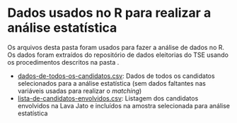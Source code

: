 # Dados usados no R para realizar a análise estatística

Os arquivos desta pasta foram usados para fazer a análise de dados no R. Os dados foram extraídos do repositório de dados eleitorias do TSE usando os procedimentos descritos na pasta []().

* [dados-de-todos-os-candidatos.csv](https://github.com/ahcm-linux/Lava-Jato_Analise-de-dados/blob/main/dados-Lava-Jato/dados-de-todos-os-candidatos.csv): Dados de todos os candidatos selecionados para a análise estatística (sem dados faltantes nas variáveis usadas para realizar o *matching*)
* [lista-de-candidatos-envolvidos.csv](https://github.com/ahcm-linux/Lava-Jato_Analise-de-dados/blob/main/dados-Lava-Jato/lista-de-candidatos-envolvidos.csv): Listagem dos candidatos envolvidos na Lava Jato e incluídos na amostra selecionada para análise estatística